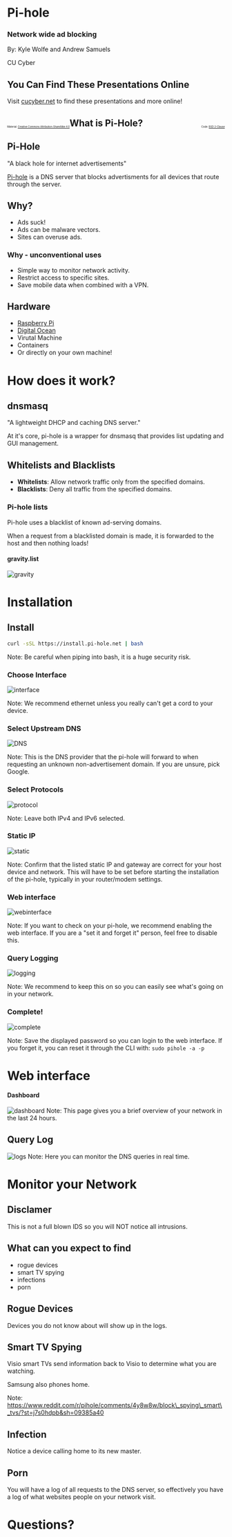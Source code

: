 # Pi-hole
### Network wide ad blocking

By: Kyle Wolfe and Andrew Samuels

CU Cyber


## You Can Find These Presentations Online

Visit [cucyber.net](https://cucyber.net/) to find these presentations and more online!

<span style="padding-top: 6em; font-size: 0.4em; float: left;">Material: <a href="https://tldrlegal.com/license/creative-commons-attribution-sharealike-4.0-international-(cc-by-sa-4.0)">Creative Commons Attribution-ShareAlike 4.0</a></span><span style="padding-top: 6em; font-size: 0.4em; float: right;">Code: <a href="https://tldrlegal.com/license/bsd-2-clause-license-(freebsd)">BSD 2-Clause</a></span>



## What is Pi-Hole?


## Pi-Hole

"A black hole for internet advertisements"

[Pi-hole](https://pi-hole.net/) is a DNS server that blocks advertisments for all devices that
route through the server.


## Why?

* Ads suck!
* Ads can be malware vectors.
* Sites can overuse ads.


### Why - unconventional uses

* Simple way to monitor network activity.
* Restrict access to specific sites.
* Save mobile data when combined with a VPN.


## Hardware

* [Raspberry Pi](https://www.raspberrypi.org/)
* [Digital Ocean](https://digitalocean.com)
* Virutal Machine
* Containers
* Or directly on your own machine!



# How does it work?


## dnsmasq

"A lightweight DHCP and caching DNS server."

At it's core, pi-hole is a wrapper for dnsmasq that provides list updating
and GUI management.


## Whitelists and Blacklists

* **Whitelists**: Allow network traffic only from the specified domains.
* **Blacklists**: Deny all traffic from the specified domains.


### Pi-hole lists

Pi-hole uses a blacklist of known ad-serving domains.

When a request from a blacklisted domain is made, it is forwarded to the
host and then nothing loads!


#### gravity.list

![gravity](gravity.png)



# Installation


## Install

```bash
curl -sSL https://install.pi-hole.net | bash
```

Note:
Be careful when piping into bash, it is a huge security risk.


### Choose Interface

![interface](interface.png)

Note:
We recommend ethernet unless you really can't get a cord to your device.


### Select Upstream DNS

![DNS](dns.png)

Note:
This is the DNS provider that the pi-hole will forward to when requesting
an unknown non-advertisement domain. If you are unsure, pick Google.


### Select Protocols

![protocol](protocol.png)

Note:
Leave both IPv4 and IPv6 selected.


### Static IP

![static](static.png)

Note:
Confirm that the listed static IP and gateway are correct for your host device and network.
This will have to be set before starting the installation of the pi-hole, typically in your router/modem settings.


### Web interface

![webinterface](webinterface.png)

Note:
If you want to check on your pi-hole, we recommend enabling the web
interface. If you are a "set it and forget it" person, feel free to disable this.


### Query Logging

![logging](logging.png)

Note:
We recommend to keep this on so you can easily see what's going on in your
network.


### Complete!

![complete](complete.png)

Note:
Save the displayed password so you can login to the web interface. If you
forget it, you can reset it through the CLI with: `sudo pihole -a -p`



# Web interface


#### Dashboard

![dashboard](dashboard.png)
Note:
This page gives you a brief overview of your network in the last 24
hours.


## Query Log

![logs](logs.png)
Note:
Here you can monitor the DNS queries in real time.



# Monitor your Network


## Disclamer

This is not a full blown IDS so you will NOT notice all intrusions.


## What can you expect to find

* rogue devices
* smart TV spying
* infections
* porn


## Rogue Devices

Devices you do not know about will show up in the logs.


## Smart TV Spying

Visio smart TVs send information back to Visio to determine what you are watching.

Samsung also phones home.

Note:
https://www.reddit.com/r/pihole/comments/4y8w8w/block\_spying\_smart\_tvs/?st=j7s0hdpb&sh=09385a40


## Infection

Notice a device calling home to its new master.


## Porn

You will have a log of all requests to the DNS server,
so effectively you have a log of what websites people on your network visit. 



# Questions?
